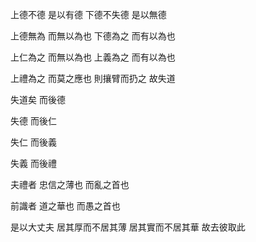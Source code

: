 上德不德
是以有德
下德不失德
是以無德

上德無為
而無以為也
下德為之
而有以為也

上仁為之
而無以為也
上義為之
而有以為也

上禮為之
而莫之應也
則攘臂而扔之
故失道

失道矣
而後德

失德
而後仁

失仁
而後義

失義
而後禮

夫禮者
忠信之薄也
而亂之首也

前識者
道之華也
而愚之首也

是以大丈夫
居其厚而不居其薄
居其實而不居其華
故去彼取此
